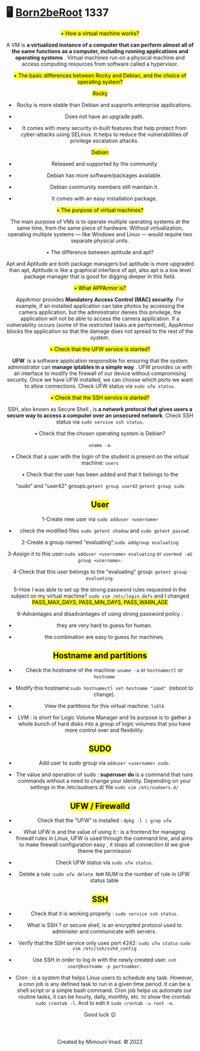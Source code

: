 
</style><h1 class="page-title"><span class="icon">🖥️ </span><a href="https://imadmi.github.io/Born2beRoot.github.io/">Born2beRoot</a> 1337</h1>
<body><article id="e6828c7e-c0a0-4bdd-89ca-3e1720f5de20" class="page sans"><header><div class="page-body"><p id="ad56ba00-b6e6-4814-b9ec-f0d5d01751de" class=""><mark class="highlight-orange">• How a virtual machine works?</mark></p><p id="06dae5c6-74a2-4a35-8480-be3222496c8e" class="">A VM is <strong>a virtualized instance of a computer that can perform almost all of the same functions as a computer, including running applications and operating systems</strong>
. Virtual machines run on a physical machine and access computing resources from software called a hypervisor.</p><p id="ccdf066d-505a-4dc0-a793-a555b62176fb" class=""><mark class="highlight-orange">• The basic differences between Rocky and Debian, and the choice of operating system?</mark></p><p id="564da4d3-30c4-423a-bed8-8af31afaeaf6" class=""><mark class="highlight-teal">Rocky</mark></p><ul id="9ff4cdd2-ceb8-45cf-9134-9845ad2e7e0d" class="bulleted-list"><li style="list-style-type:disc">Rocky is more stable than Debian and supports enterprise applications.</li></ul><ul id="7ff310f5-6f17-4a06-a239-7f9c6f9185fc" class="bulleted-list"><li style="list-style-type:disc">Does not have an upgrade path.</li></ul><ul id="367c46dc-6006-41dd-bcbf-1073ed567c20" class="bulleted-list"><li style="list-style-type:disc">It comes with many security in-built features that help protect from cyber-attacks using SELinux. It helps to reduce the vulnerabilities of privilege escalation attacks.</li></ul><p id="a1d06d4b-d486-4384-97c2-5ddbd433e184" class=""><mark class="highlight-teal">Debian</mark></p><ul id="d323b32f-14fc-40a0-8cf2-fe28319e9379" class="bulleted-list"><li style="list-style-type:disc">Released and supported by the community</li></ul><ul id="cec953b2-e4ff-46e7-8787-4f1e48a3ba39" class="bulleted-list"><li style="list-style-type:disc">Debian has more software/packages available.</li></ul><ul id="8a18b7bc-aeab-4c0c-bde7-188e5a8a5748" class="bulleted-list"><li style="list-style-type:disc">Debian community members still maintain it.</li></ul><ul id="0411fe4a-f57a-4572-a09c-c9b03ae52821" class="bulleted-list"><li style="list-style-type:disc">It comes with an easy installation package.</li></ul><p id="ca7ad1c7-4ec9-4462-b8f7-76784c57f88e" class=""><mark class="highlight-orange">• The purpose of virtual machines?</mark></p><p id="19a834d2-31a9-440d-a447-bfddcaa596a0" class="">The main purpose of VMs is to operate multiple operating systems at the same time, from the same piece of hardware. Without virtualization, operating multiple systems — like Windows and Linux — would require two separate physical units.</p><p id="7006fde0-3e59-4fe5-a416-21f41bb2d13d" class="">• The difference between aptitude and apt?</p><p id="654428a1-ddab-48bf-866e-6ad6c2abc5f4" class="">Apt and Aptitude are both package managers but aptitude is more upgraded than apt, Aptitude is like a graphical interface of apt, also apt is a low level package manager that is good for digging deeper in this field.</p><p id="9ae025e0-3f12-484d-8aff-c67c7d01c96a" class=""><mark class="highlight-orange">• What APPArmor is?</mark></p><p id="486c66dc-ed6a-4029-8e86-6e7ca9fe9c23" class="">AppArmor provides <strong>Mandatory Access Control (MAC) security</strong>. For example, if an installed application can take photos by accessing the camera application, but the administrator denies this privilege, the application will not be able to access the camera application. If a vulnerability occurs (some of the restricted tasks are performed), AppArmor blocks the application so that the damage does not spread to the rest of the system.</p><p id="5e077e1f-7903-41db-b10d-9e31bdf3ee86" class=""><mark class="highlight-orange">• Check that the UFW service is started?</mark></p><p id="2061d8a8-d9ff-45e6-a738-8e75b95beecc" class=""><strong>UFW </strong> is a software application responsible for ensuring that the system administrator can <strong>manage iptables in a simple way</strong>
. UFW provides us with an interface to modify the firewall of our device<strong> </strong>without compromising security. Once we have UFW installed, we can choose which ports we want to allow connections. Check UFW status via <code>sudo ufw status</code>.</p><p id="1db86822-d380-4ac4-bec6-fcb4c849a812" class=""><mark class="highlight-orange">• Check that the SSH service is started?</mark></p><p id="0ed3b4c0-52fc-452d-8be1-8459eab8f75b" class="">SSH, also known as Secure Shell , is <strong>a network protocol that gives users a secure way to access a computer over an unsecured network</strong>. Check SSH status via <code>sudo service ssh status</code>.</p><p id="0d629d6f-fbea-4960-8f06-e286b40c3031" class="">• Check that the chosen operating system is Debian?</p><p id="115792eb-4c6e-436b-8c75-b1908fb2628b" class=""><code>uname -a</code>.</p><p id="38009872-4b3b-4585-895b-f858bd426cb5" class="">• Check that a user with the login of the student is present on the virtual machine: <code>users</code></p><p id="b8f67bf3-2b2f-405e-896c-cc1e1c8af5fa" class="">• Check that the user has been added and that it belongs to the</p><p id="1114222f-9a0f-4d59-a2d3-cc22431096c8" class="">&quot;sudo&quot; and &quot;user42&quot; groups.<code>getent group user42</code> <code>getent group sudo</code></p><h2 id="d59547cc-ce72-4e90-bbfa-f23ab99d6b24" class=""><mark class="highlight-blue"><strong>User</strong></mark></h2><p id="e01f9205-0ebb-4540-9ed5-5b454012e0fd" class="">1-Create new user via <code>sudo adduser &lt;username&gt;</code></p><ul id="62e71f3e-babc-47fb-9157-d25c96249c29" class="bulleted-list"><li style="list-style-type:disc">check the modified files <code>sudo getent shadow</code> and <code>sudo getent passwd</code></li></ul><p id="0e18069d-bc4c-40af-9a8f-884c95d0349b" class="">2-Create a group named &quot;evaluating”:<code>sudo addgroup evaluating</code> </p><p id="fa96b26c-b172-4762-afb9-e518377b80d1" class="">3-Assign it to this user:<code>sudo adduser &lt;username&gt; evaluating</code> or <code>usermod -aG group &lt;username&gt;</code>.</p><p id="a50b087b-f547-4b20-995b-cce1b463c341" class="">4-Check that this user belongs to the &quot;evaluating&quot; group: <code>getent group evaluating</code>.</p><p id="ae9efd54-f969-4824-938b-189ce0eb353f" class="">5-How I was able to set up the strong password rules requested in the subject on my virtual machine? <code>sudo vim /etc/login.defs</code> and I changed <mark class="highlight-brown">PASS_MAX_DAYS, PASS_MIN_DAYS, PASS_WARN_AGE</mark></p><p id="d57d6798-33ca-4620-8ff4-e15ddbb343a1" class="">6-Advantages and disadvantages of using strong password policy : </p><ul id="3b8992be-6458-4ab5-994e-2cac1d409d2f" class="bulleted-list"><li style="list-style-type:disc">they are very hard to guess for human.</li></ul><ul id="0b83c1ca-8bc6-419e-a7e1-245c2119f9d1" class="bulleted-list"><li style="list-style-type:disc">the combination are easy to guess for machines.</li></ul><h2 id="e98fb1bf-3317-4851-99ce-657cad6f254d" class=""><mark class="highlight-blue"><strong>Hostname and partitions</strong></mark></h2><ul id="81e55c15-95b3-4ebd-97b0-21a068a5cca1" class="bulleted-list"><li style="list-style-type:disc">Check the hostname of the machine :<code>uname -a</code> or <code>hostnamectl</code> or <code>hostname</code></li></ul><ul id="13e338ae-8cab-4d3a-96fa-48d5b1f537d0" class="bulleted-list"><li style="list-style-type:disc">Modify this hostname:<code>sudo hostnamectl set-hostname &quot;imad&quot; </code>(reboot to change).</li></ul><ul id="fb001480-2341-432a-a764-0cf74d899e1b" class="bulleted-list"><li style="list-style-type:disc">View the partitions for this virtual machine: <code>lsblk</code></li></ul><ul id="dd6551aa-8e88-4c5b-95a0-cd7106913f54" class="bulleted-list"><li style="list-style-type:disc">LVM : is short for Logic Volume Manager and its purpose is to gather a whole bunch of hard disks into a group of logic volumes that you have more control over and flexibility.</li></ul><h2 id="a053dc7c-5b9e-42c8-95b8-99d703d40b20" class=""><mark class="highlight-blue"><strong>SUDO</strong></mark></h2><ul id="5121c59c-cb84-415a-bae1-bac740da4715" class="bulleted-list"><li style="list-style-type:disc">Add user to <em>sudo</em> group via <code>adduser &lt;username&gt; sudo</code>.</li></ul><ul id="a00297d1-ef82-49e7-b012-cf574b178708" class="bulleted-list"><li style="list-style-type:disc">The value and operation of sudo : <strong>superuser do </strong>is a command that runs commands without a need to change your identity. Depending on your settings in the /etc/sudoers.d/ file <code>sudo vim /etc/sudoers.d/</code></li></ul><h2 id="8ee12acc-189c-4ed5-8137-6451f784fbaa" class=""><mark class="highlight-blue"><strong>UFW / Firewalld</strong></mark></h2><ul id="17a53dfa-d454-43d1-87be-4cd2c350ea29" class="bulleted-list"><li style="list-style-type:disc">Check that the &quot;UFW” is installed : <code>dpkg -l | grep ufw</code></li></ul><ul id="bf2cd9fc-8a72-4031-ae7c-597a8f170f56" class="bulleted-list"><li style="list-style-type:disc">What UFW is and the value of using it : is a frontend for managing firewall rules in Linux, UFW is used through the command line, and aims to make firewall configuration easy , it stops all connection til we give theme the permission </li></ul><ul id="497d7840-c600-4116-8039-80552a667e3a" class="bulleted-list"><li style="list-style-type:disc">Check UFW status via <code>sudo ufw status</code>.</li></ul><ul id="923f8719-4f37-40bf-af42-ce5f3cd74e63" class="bulleted-list"><li style="list-style-type:disc">Delete a rule :<code>sudo ufw delete NUM</code> NUM is the number of rule in UFW status table</li></ul><h2 id="110e4d3e-e668-487f-8ad8-02a23e3d0e7f" class=""><mark class="highlight-blue"><strong>SSH</strong></mark></h2><ul id="737f36c2-72b8-42bd-9efc-0912a6563d93" class="bulleted-list"><li style="list-style-type:disc">Check that it is working properly : <code>sudo service ssh status</code>.</li></ul><ul id="4c2cee09-eefa-4af1-996b-a1867578232c" class="bulleted-list"><li style="list-style-type:disc">What is SSH ?  or secure shell, is an encrypted protocol used to administer and communicate with servers.</li></ul><ul id="ce259eed-f2db-42e5-8679-83ceb385f1de" class="bulleted-list"><li style="list-style-type:disc">Verify that the SSH service only uses port 4242: <code>sudo ufw status</code> <code>sudo vim /etc/ssh/sshd_config</code></li></ul><ul id="887a3f94-4441-4d5a-a86b-487db821df68" class="bulleted-list"><li style="list-style-type:disc">Use SSH in order to log in with the newly created user. <code>ssh user@hostname -p portnumber</code>.</li></ul><ul id="0211d6ed-f73b-4b58-a9ac-34398a5dacac" class="bulleted-list"><li style="list-style-type:disc">Cron : is a system that helps Linux users to schedule any task. However, a cron job is any defined task to run in a given time period. It can be a shell script or a simple bash command. Cron job helps us automate our routine tasks, it can be hourly, daily, monthly, etc.  to show the crontab <code>sudo crontab -l</code>. And to edit it <code>sudo crontab -u root -e</code>.</li></ul><p id="e6cb3bc2-7db0-470f-a5c0-c09ed62a844d" class="">Good luck 😉</p><p id="304fe635-eaac-4b3f-9124-da9052121196" class="">
</p></div></article></body></html><footer><p align="center">Created by Mimouni Imad. © 2022</p></footer>
